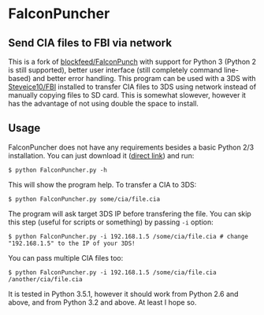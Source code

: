 FalconPuncher
=============

Send CIA files to FBI via network
---------------------------------

This is a fork of [blockfeed/FalconPunch](https://github.com/blockfeed/FalconPunch.git) with support for Python 3 (Python 2 is still supported), better user interface (still completely command line-based) and better error handling. This program can be used with a 3DS with [Steveice10/FBI](https://github.com/Steveice10/FBI) installed to transfer CIA files to 3DS using network instead of manually copying files to SD card. This is somewhat slowever, however it has the advantage of not using double the space to install.

Usage
-----

FalconPuncher does not have any requirements besides a basic Python 2/3 installation. You can just download it ([direct link](https://raw.githubusercontent.com/m45t3r/FalconPuncher/master/FalconPuncher.py)) and run:

    $ python FalconPuncher.py -h

This will show the program help. To transfer a CIA to 3DS:

    $ python FalconPuncher.py some/cia/file.cia

The program will ask target 3DS IP before transfering the file. You can skip this step (useful for scripts or something) by passing `-i` option:

    $ python FalconPuncher.py -i 192.168.1.5 /some/cia/file.cia # change "192.168.1.5" to the IP of your 3DS!

You can pass multiple CIA files too:

    $ python FalconPuncher.py -i 192.168.1.5 /some/cia/file.cia /another/cia/file.cia

It is tested in Python 3.5.1, however it should work from Python 2.6 and above, and from Python 3.2 and above. At least I hope so.
